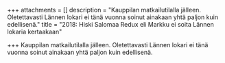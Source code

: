 +++
attachments = []
description = "Kauppilan matkailutilalla jälleen. Oletettavasti Lännen lokari ei tänä vuonna soinut ainakaan yhtä paljon kuin edellisenä."
title = "2018: Hiski Salomaa Redux eli Markku ei soita Lännen lokaria kertaakaan"

+++
Kauppilan matkailutilalla jälleen. Oletettavasti Lännen lokari ei tänä vuonna soinut ainakaan yhtä paljon kuin edellisenä.
